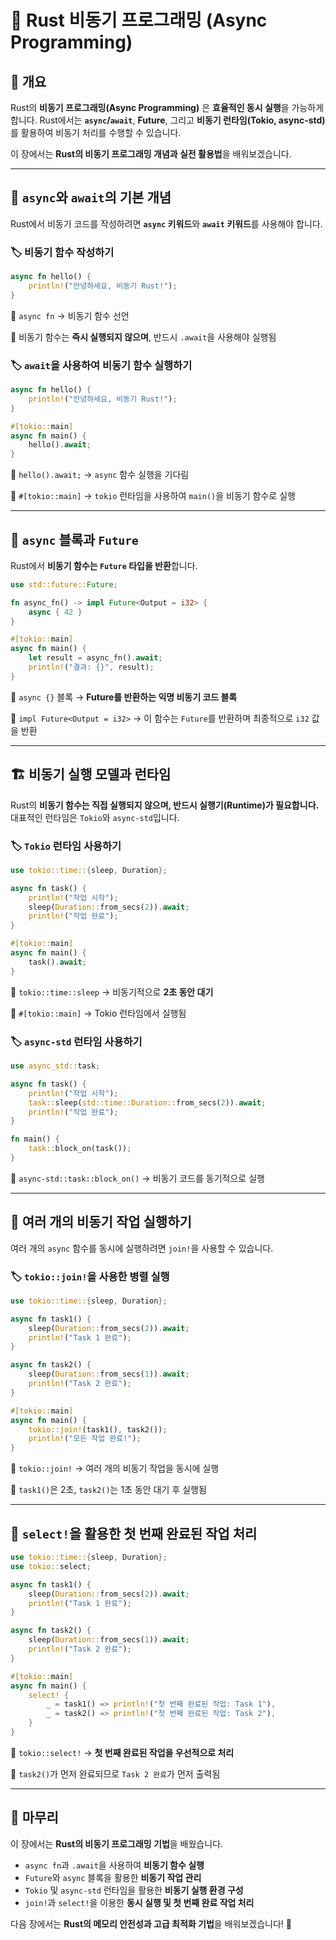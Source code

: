 # 🦀 Rust 비동기 프로그래밍 (Async Programming)

## 📌 개요
Rust의 **비동기 프로그래밍(Async Programming)** 은 **효율적인 동시 실행**을 가능하게 합니다. Rust에서는 **`async`/`await`**, **Future**, 그리고 **비동기 런타임(Tokio, async-std)** 를 활용하여 비동기 처리를 수행할 수 있습니다.

이 장에서는 **Rust의 비동기 프로그래밍 개념과 실전 활용법**을 배워보겠습니다.

---

## 🚀 `async`와 `await`의 기본 개념
Rust에서 비동기 코드를 작성하려면 **`async` 키워드**와 **`await` 키워드**를 사용해야 합니다.

### 🏷️ 비동기 함수 작성하기
```rust
async fn hello() {
    println!("안녕하세요, 비동기 Rust!");
}
```
📌 `async fn` → 비동기 함수 선언

📌 비동기 함수는 **즉시 실행되지 않으며**, 반드시 `.await`을 사용해야 실행됨


### 🏷️ `await`을 사용하여 비동기 함수 실행하기
```rust
async fn hello() {
    println!("안녕하세요, 비동기 Rust!");
}

#[tokio::main]
async fn main() {
    hello().await;
}
```
📌 `hello().await;` → `async` 함수 실행을 기다림

📌 `#[tokio::main]` → `tokio` 런타임을 사용하여 `main()`을 비동기 함수로 실행

---

## 🔄 `async` 블록과 `Future`
Rust에서 **비동기 함수는 `Future` 타입을 반환**합니다.

```rust
use std::future::Future;

fn async_fn() -> impl Future<Output = i32> {
    async { 42 }
}

#[tokio::main]
async fn main() {
    let result = async_fn().await;
    println!("결과: {}", result);
}
```
📌 `async {}` 블록 → **Future를 반환하는 익명 비동기 코드 블록**

📌 `impl Future<Output = i32>` → 이 함수는 `Future`를 반환하며 최종적으로 `i32` 값을 반환

---

## 🏗️ 비동기 실행 모델과 런타임
Rust의 **비동기 함수는 직접 실행되지 않으며, 반드시 실행기(Runtime)가 필요합니다.** 대표적인 런타임은 `Tokio`와 `async-std`입니다.

### 🏷️ `Tokio` 런타임 사용하기
```rust
use tokio::time::{sleep, Duration};

async fn task() {
    println!("작업 시작");
    sleep(Duration::from_secs(2)).await;
    println!("작업 완료");
}

#[tokio::main]
async fn main() {
    task().await;
}
```
📌 `tokio::time::sleep` → 비동기적으로 **2초 동안 대기**

📌 `#[tokio::main]` → Tokio 런타임에서 실행됨

### 🏷️ `async-std` 런타임 사용하기
```rust
use async_std::task;

async fn task() {
    println!("작업 시작");
    task::sleep(std::time::Duration::from_secs(2)).await;
    println!("작업 완료");
}

fn main() {
    task::block_on(task());
}
```
📌 `async-std::task::block_on()` → 비동기 코드를 동기적으로 실행

---

## 🔄 여러 개의 비동기 작업 실행하기
여러 개의 `async` 함수를 동시에 실행하려면 `join!`을 사용할 수 있습니다.

### 🏷️ `tokio::join!`을 사용한 병렬 실행
```rust
use tokio::time::{sleep, Duration};

async fn task1() {
    sleep(Duration::from_secs(2)).await;
    println!("Task 1 완료");
}

async fn task2() {
    sleep(Duration::from_secs(1)).await;
    println!("Task 2 완료");
}

#[tokio::main]
async fn main() {
    tokio::join!(task1(), task2());
    println!("모든 작업 완료!");
}
```
📌 `tokio::join!` → 여러 개의 비동기 작업을 동시에 실행

📌 `task1()`은 2초, `task2()`는 1초 동안 대기 후 실행됨

---

## 🚀 `select!`을 활용한 첫 번째 완료된 작업 처리
```rust
use tokio::time::{sleep, Duration};
use tokio::select;

async fn task1() {
    sleep(Duration::from_secs(2)).await;
    println!("Task 1 완료");
}

async fn task2() {
    sleep(Duration::from_secs(1)).await;
    println!("Task 2 완료");
}

#[tokio::main]
async fn main() {
    select! {
        _ = task1() => println!("첫 번째 완료된 작업: Task 1"),
        _ = task2() => println!("첫 번째 완료된 작업: Task 2"),
    }
}
```
📌 `tokio::select!` → **첫 번째 완료된 작업을 우선적으로 처리**

📌 `task2()`가 먼저 완료되므로 `Task 2 완료`가 먼저 출력됨

---

## 🎯 마무리
이 장에서는 **Rust의 비동기 프로그래밍 기법**을 배웠습니다.

- `async fn`과 `.await`을 사용하여 **비동기 함수 실행**
- `Future`와 `async` 블록을 활용한 **비동기 작업 관리**
- `Tokio` 및 `async-std` 런타임을 활용한 **비동기 실행 환경 구성**
- `join!`과 `select!`을 이용한 **동시 실행 및 첫 번째 완료 작업 처리**

다음 장에서는 **Rust의 메모리 안전성과 고급 최적화 기법**을 배워보겠습니다! 🚀
